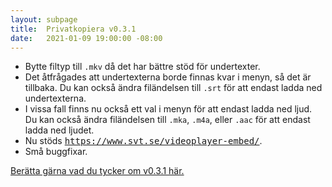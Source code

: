 ```yaml
---
layout: subpage
title:  Privatkopiera v0.3.1
date:   2021-01-09 19:00:00 -08:00
---
```


- Bytte filtyp till `.mkv` då det har bättre stöd för undertexter.
- Det åtfrågades att undertexterna borde finnas kvar i menyn, så det är tillbaka. Du kan också ändra filändelsen till `.srt` för att endast ladda ned undertexterna.
- I vissa fall finns nu också ett val i menyn för att endast ladda ned ljud. Du kan också ändra filändelsen till `.mka`, `.m4a`, eller `.aac` för att endast ladda ned ljudet.
- Nu stöds <tt>https://www.svt.se/videoplayer-embed/</tt>.
- Små buggfixar.

[Berätta gärna vad du tycker om v0.3.1 här.](https://github.com/stefansundin/privatkopiera/discussions/57)
